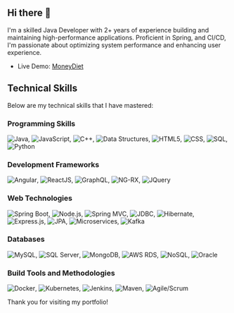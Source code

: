 ## Hi there 👋

I'm a skilled Java Developer with 2+ years of experience building and maintaining high-performance applications. Proficient in Spring, and CI/CD, I'm passionate about optimizing system performance and enhancing user experience.

- Live Demo: [MoneyDiet](https://moneydiet.vercel.app/)


## Technical Skills

Below are my technical skills that I have mastered:

### Programming Skills
<img src="https://img.shields.io/badge/Java-orange" alt="Java">,
<img src="https://img.shields.io/badge/JavaScript-yellow" alt="JavaScript">,
<img src="https://img.shields.io/badge/C++-lightgrey" alt="C++">,
<img src="https://img.shields.io/badge/Data%20Structures-lightgrey" alt="Data Structures">,
<img src="https://img.shields.io/badge/HTML5-red" alt="HTML5">,
<img src="https://img.shields.io/badge/CSS-blue" alt="CSS">,
<img src="https://img.shields.io/badge/SQL-blue" alt="SQL">,
<img src="https://img.shields.io/badge/Python-green" alt="Python">

### Development Frameworks
<img src="https://img.shields.io/badge/Angular-red" alt="Angular">,
<img src="https://img.shields.io/badge/ReactJS-blue" alt="ReactJS">,
<img src="https://img.shields.io/badge/GraphQL-purple" alt="GraphQL">,
<img src="https://img.shields.io/badge/NG-RX-red" alt="NG-RX">,
<img src="https://img.shields.io/badge/JQuery-blue" alt="JQuery">

### Web Technologies
<img src="https://img.shields.io/badge/Spring%20Boot-green" alt="Spring Boot">,
<img src="https://img.shields.io/badge/Node.js-green" alt="Node.js">,
<img src="https://img.shields.io/badge/Spring%20MVC-green" alt="Spring MVC">,
<img src="https://img.shields.io/badge/JDBC-lightgrey" alt="JDBC">,
<img src="https://img.shields.io/badge/Hibernate-red" alt="Hibernate">,
<img src="https://img.shields.io/badge/Express.js-lightgrey" alt="Express.js">,
<img src="https://img.shields.io/badge/JPA-red" alt="JPA">,
<img src="https://img.shields.io/badge/Microservices-orange" alt="Microservices">,
<img src="https://img.shields.io/badge/Kafka-black" alt="Kafka">

### Databases
<img src="https://img.shields.io/badge/MySQL-blue" alt="MySQL">,
<img src="https://img.shields.io/badge/SQL%20Server-red" alt="SQL Server">,
<img src="https://img.shields.io/badge/MongoDB-green" alt="MongoDB">,
<img src="https://img.shields.io/badge/AWS%20RDS-orange" alt="AWS RDS">,
<img src="https://img.shields.io/badge/NoSQL-lightgrey" alt="NoSQL">,
<img src="https://img.shields.io/badge/Oracle-red" alt="Oracle">

### Build Tools and Methodologies
<img src="https://img.shields.io/badge/Docker-blue" alt="Docker">,
<img src="https://img.shields.io/badge/Kubernetes-blue" alt="Kubernetes">,
<img src="https://img.shields.io/badge/Jenkins-red" alt="Jenkins">,
<img src="https://img.shields.io/badge/Maven-red" alt="Maven">,
<img src="https://img.shields.io/badge/Agile/Scrum-blue" alt="Agile/Scrum">


Thank you for visiting my portfolio!

<!--
**Latha232/Latha232** is a ✨ _special_ ✨ repository because its `README.md` (this file) appears on your GitHub profile.

Here are some ideas to get you started:

- 🔭 I’m currently working on ...
- 🌱 I’m currently learning ...
- 👯 I’m looking to collaborate on ...
- 🤔 I’m looking for help with ...
- 💬 Ask me about ...
- 📫 How to reach me: ...
- 😄 Pronouns: ...
- ⚡ Fun fact: ...
-->
